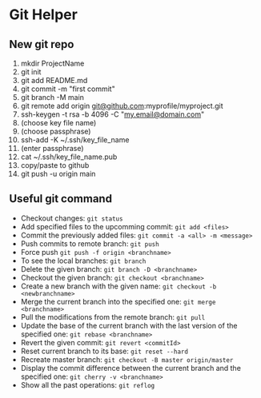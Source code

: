 # Git Helper
## New git repo
1. mkdir ProjectName
2. git init
3. git add README.md
4. git commit -m "first commit"
5. git branch -M main
6. git remote add origin git@github.com:myprofile/myproject.git
7. ssh-keygen -t rsa -b 4096 -C "my.email@domain.com"
8. (choose key file name)
9. (choose passphrase)
10. ssh-add -K ~/.ssh/key_file_name
11. (enter passphrase)
12. cat ~/.ssh/key_file_name.pub
13. copy/paste to github
14. git push -u origin main

## Useful git command
- Checkout changes: `git status`
- Add specified files to the upcomming commit: `git add <files>`
- Commit the previously added files: `git commit -a <all> -m <message>`
- Push commits to remote branch: `git push`
- Force push `git push -f origin <branchname>`
- To see the local branches: `git branch`
- Delete the given branch: `git branch -D <branchname>`
- Checkout the given branch: `git checkout <branchname>`
- Create a new branch with the given name: `git checkout -b <newbranchname>`
- Merge the current branch into the specified one: `git merge <branchname>`
- Pull the modifications from the remote branch: `git pull`
- Update the base of the current branch with the last version of the specified one: `git rebase <branchname>`
- Revert the given commit: `git revert <commitId>`
- Reset current branch to its base: `git reset --hard`
- Recreate master branch: `git checkout -B master origin/master`
- Display the commit difference between the current branch and the specified one: `git cherry -v <branchname>`
- Show all the past operations: `git reflog`
